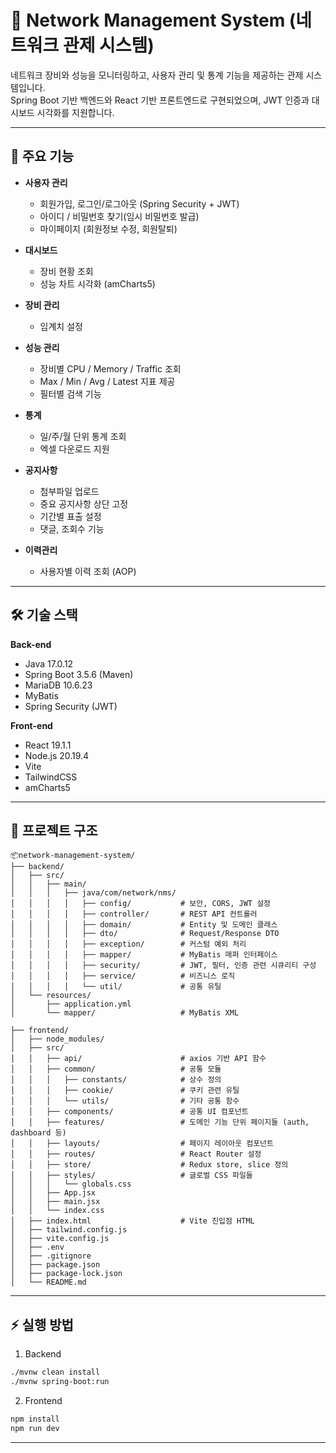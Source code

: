 # 📡 Network Management System (네트워크 관제 시스템)

네트워크 장비와 성능을 모니터링하고, 사용자 관리 및 통계 기능을 제공하는 관제 시스템입니다.  
Spring Boot 기반 백엔드와 React 기반 프론트엔드로 구현되었으며, JWT 인증과 대시보드 시각화를 지원합니다.

---

## 🚀 주요 기능
- **사용자 관리**
  - 회원가입, 로그인/로그아웃 (Spring Security + JWT)
  - 아이디 / 비밀번호 찾기(임시 비밀번호 발급)
  - 마이페이지 (회원정보 수정, 회원탈퇴)

- **대시보드**
  - 장비 현황 조회
  - 성능 차트 시각화 (amCharts5)

- **장비 관리**
  - 임계치 설정

- **성능 관리**
  - 장비별 CPU / Memory / Traffic 조회  
  - Max / Min / Avg / Latest 지표 제공  
  - 필터별 검색 기능

- **통계**
  - 일/주/월 단위 통계 조회  
  - 엑셀 다운로드 지원

- **공지사항**
  - 첨부파일 업로드  
  - 중요 공지사항 상단 고정  
  - 기간별 표출 설정  
  - 댓글, 조회수 기능

- **이력관리**
  - 사용자별 이력 조회 (AOP)

---

## 🛠️ 기술 스택
**Back-end**
- Java 17.0.12  
- Spring Boot 3.5.6 (Maven)  
- MariaDB 10.6.23  
- MyBatis  
- Spring Security (JWT)

**Front-end**
- React 19.1.1  
- Node.js 20.19.4  
- Vite  
- TailwindCSS  
- amCharts5  

---

## 📂 프로젝트 구조
```plaintext
📦network-management-system/
├── backend/
│   ├── src/
│   │   ├── main/
│   │   │   ├── java/com/network/nms/
│   │   │   │   ├── config/           # 보안, CORS, JWT 설정
│   │   │   │   ├── controller/       # REST API 컨트롤러
│   │   │   │   ├── domain/           # Entity 및 도메인 클래스
│   │   │   │   ├── dto/              # Request/Response DTO
│   │   │   │   ├── exception/        # 커스텀 예외 처리
│   │   │   │   ├── mapper/           # MyBatis 매퍼 인터페이스
│   │   │   │   ├── security/         # JWT, 필터, 인증 관련 시큐리티 구성
│   │   │   │   ├── service/          # 비즈니스 로직
│   │   │   │   └── util/             # 공통 유틸
│   └── resources/
│       ├── application.yml
│       └── mapper/                   # MyBatis XML

├── frontend/
│   ├── node_modules/
│   ├── src/
│   │   ├── api/                      # axios 기반 API 함수
│   │   ├── common/                   # 공통 모듈
│   │   │   ├── constants/            # 상수 정의
│   │   │   ├── cookie/               # 쿠키 관련 유틸
│   │   │   └── utils/                # 기타 공통 함수
│   │   ├── components/               # 공통 UI 컴포넌트
│   │   ├── features/                 # 도메인 기능 단위 페이지들 (auth, dashboard 등)
│   │   ├── layouts/                  # 페이지 레이아웃 컴포넌트
│   │   ├── routes/                   # React Router 설정
│   │   ├── store/                    # Redux store, slice 정의
│   │   ├── styles/                   # 글로벌 CSS 파일들
│   │   │   └── globals.css
│   │   ├── App.jsx
│   │   ├── main.jsx
│   │   └── index.css
│   ├── index.html                    # Vite 진입점 HTML
│   ├── tailwind.config.js
│   ├── vite.config.js
│   ├── .env
│   ├── .gitignore
│   ├── package.json
│   ├── package-lock.json
│   └── README.md
```

---

## ⚡ 실행 방법
1) Backend
``` bash
./mvnw clean install
./mvnw spring-boot:run
```

2) Frontend
```bash
npm install
npm run dev
```

---

